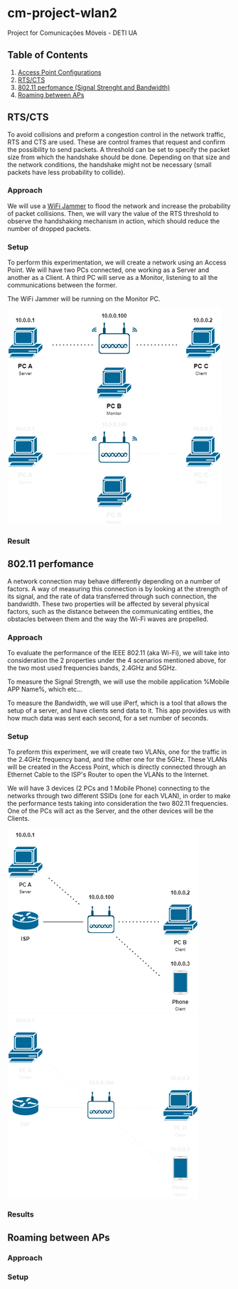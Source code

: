 # cm-project-wlan2
Project for Comunicações Móveis - DETI UA

## Table of Contents
1. [Access Point Configurations](cisco_ap-conf.ios)
1. [RTS/CTS](#rtscts)
1. [802.11 perfomance (Signal Strenght and Bandwidth)](#80211-perfomance)
1. [Roaming between APs](#roaming-between-aps)

## RTS/CTS

To avoid collisions and preform a congestion control in the network traffic, RTS and CTS are used. These are control frames that request and confirm the possibility to send packets. A threshold can be set to specify the packet size from which the handshake should be done. Depending on that size and the network conditions, the handshake might not be necessary (small packets have less probability to collide).

### Approach

We will use a [WiFi Jammer](https://github.com/DanMcInerney/wifijammer) to flood the network and increase the probability of packet collisions. Then, we will vary the value of the RTS threshold to observe the handshaking mechanism in action, which should reduce the number of dropped packets.

### Setup

To perform this experimentation, we will create a network using an Access Point. We will have two PCs connected, one working as a Server and another as a Client. A third PC will serve as a Monitor, listening to all the communications between the former.

The WiFi Jammer will be running on the Monitor PC.  

![rts_cts.png](diagrams/rts_cts-dark.png#gh-light-mode-only)
![rts_cts-white.png](diagrams/rts_cts-white.png#gh-dark-mode-only)

### Result

## 802.11 perfomance

A network connection may behave differently depending on a number of factors. A way of measuring this connection is by looking at the strength of its signal, and the rate of data transferred through such connection, the bandwidth. These two properties will be affected by several physical factors, such as the distance between the communicating entities, the obstacles between them and the way the Wi-Fi waves are propelled.

### Approach

To evaluate the performance of the IEEE 802.11 (aka Wi-Fi), we will take into consideration the 2 properties under the 4 scenarios mentioned above, for the two most used frequencies bands, 2.4GHz and 5GHz.

To measure the Signal Strength, we will use the mobile application %Mobile APP Name%, which etc...

To measure the Bandwidth, we will use iPerf, which is a tool that allows the setup of a server, and have clients send data to it. This app provides us with how much data was sent each second, for a set number of seconds.

### Setup
To preform this experiment, we will create two VLANs, one for the traffic in the 2.4GHz frequency band, and the other one for the 5GHz. These VLANs will be created in the Access Point, which is directly connected through an Ethernet Cable to the ISP's Router to open the VLANs to the Internet.

We will have 3 devices (2 PCs and 1 Mobile Phone) connecting to the networks through two different SSIDs (one for each VLAN), in order to make the performance tests taking into consideration the two 802.11 frequencies. One of the PCs will act as the Server, and the other devices will be the Clients.

![performance.png](diagrams/performance-dark.png#gh-light-mode-only)
![performance-white.png](diagrams/performance-white.png#gh-dark-mode-only)

### Results

## Roaming between APs

### Approach

### Setup